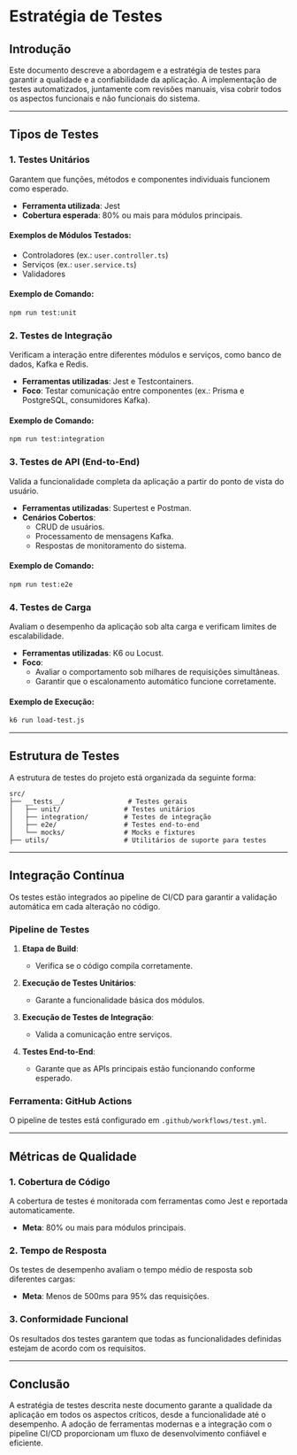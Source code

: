 # Estratégia de Testes

## Introdução
Este documento descreve a abordagem e a estratégia de testes para garantir a qualidade e a confiabilidade da aplicação. A implementação de testes automatizados, juntamente com revisões manuais, visa cobrir todos os aspectos funcionais e não funcionais do sistema.

---

## Tipos de Testes

### 1. **Testes Unitários**
Garantem que funções, métodos e componentes individuais funcionem como esperado.
- **Ferramenta utilizada**: Jest
- **Cobertura esperada**: 80% ou mais para módulos principais.

#### Exemplos de Módulos Testados:
- Controladores (ex.: `user.controller.ts`)
- Serviços (ex.: `user.service.ts`)
- Validadores

#### Exemplo de Comando:
```bash
npm run test:unit
```

### 2. **Testes de Integração**
Verificam a interação entre diferentes módulos e serviços, como banco de dados, Kafka e Redis.
- **Ferramentas utilizadas**: Jest e Testcontainers.
- **Foco**: Testar comunicação entre componentes (ex.: Prisma e PostgreSQL, consumidores Kafka).

#### Exemplo de Comando:
```bash
npm run test:integration
```

### 3. **Testes de API (End-to-End)**
Valida a funcionalidade completa da aplicação a partir do ponto de vista do usuário.
- **Ferramentas utilizadas**: Supertest e Postman.
- **Cenários Cobertos**:
  - CRUD de usuários.
  - Processamento de mensagens Kafka.
  - Respostas de monitoramento do sistema.

#### Exemplo de Comando:
```bash
npm run test:e2e
```

### 4. **Testes de Carga**
Avaliam o desempenho da aplicação sob alta carga e verificam limites de escalabilidade.
- **Ferramentas utilizadas**: K6 ou Locust.
- **Foco**:
  - Avaliar o comportamento sob milhares de requisições simultâneas.
  - Garantir que o escalonamento automático funcione corretamente.

#### Exemplo de Execução:
```bash
k6 run load-test.js
```

---

## Estrutura de Testes

A estrutura de testes do projeto está organizada da seguinte forma:

```
src/
├── __tests__/                # Testes gerais
│   ├── unit/                # Testes unitários
│   ├── integration/         # Testes de integração
│   ├── e2e/                 # Testes end-to-end
│   └── mocks/               # Mocks e fixtures
├── utils/                   # Utilitários de suporte para testes
```

---

## Integração Contínua
Os testes estão integrados ao pipeline de CI/CD para garantir a validação automática em cada alteração no código.

### Pipeline de Testes
1. **Etapa de Build**:
   - Verifica se o código compila corretamente.

2. **Execução de Testes Unitários**:
   - Garante a funcionalidade básica dos módulos.

3. **Execução de Testes de Integração**:
   - Valida a comunicação entre serviços.

4. **Testes End-to-End**:
   - Garante que as APIs principais estão funcionando conforme esperado.

### Ferramenta: GitHub Actions
O pipeline de testes está configurado em `.github/workflows/test.yml`.

---

## Métricas de Qualidade

### 1. **Cobertura de Código**
A cobertura de testes é monitorada com ferramentas como Jest e reportada automaticamente.

- **Meta**: 80% ou mais para módulos principais.

### 2. **Tempo de Resposta**
Os testes de desempenho avaliam o tempo médio de resposta sob diferentes cargas:
- **Meta**: Menos de 500ms para 95% das requisições.

### 3. **Conformidade Funcional**
Os resultados dos testes garantem que todas as funcionalidades definidas estejam de acordo com os requisitos.

---

## Conclusão
A estratégia de testes descrita neste documento garante a qualidade da aplicação em todos os aspectos críticos, desde a funcionalidade até o desempenho. A adoção de ferramentas modernas e a integração com o pipeline CI/CD proporcionam um fluxo de desenvolvimento confiável e eficiente.
